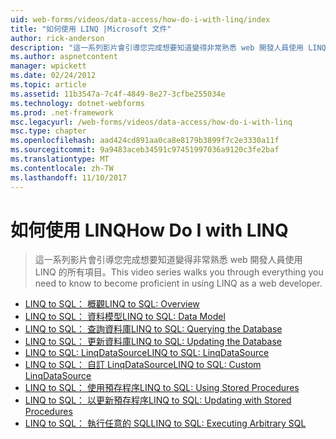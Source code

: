 ```yaml
---
uid: web-forms/videos/data-access/how-do-i-with-linq/index
title: "如何使用 LINQ |Microsoft 文件"
author: rick-anderson
description: "這一系列影片會引導您完成想要知道變得非常熟悉 web 開發人員使用 LINQ 的所有項目。"
ms.author: aspnetcontent
manager: wpickett
ms.date: 02/24/2012
ms.topic: article
ms.assetid: 11b3547a-7c4f-4849-8e27-3cfbe255034e
ms.technology: dotnet-webforms
ms.prod: .net-framework
msc.legacyurl: /web-forms/videos/data-access/how-do-i-with-linq
msc.type: chapter
ms.openlocfilehash: aad424cd891aa0ca8e8179b3899f7c2e3330a11f
ms.sourcegitcommit: 9a9483aceb34591c97451997036a9120c3fe2baf
ms.translationtype: MT
ms.contentlocale: zh-TW
ms.lasthandoff: 11/10/2017
---
```

<a name="how-do-i-with-linq"></a><span data-ttu-id="458a0-103">如何使用 LINQ</span><span class="sxs-lookup"><span data-stu-id="458a0-103">How Do I with LINQ</span></span>
====================
> <span data-ttu-id="458a0-104">這一系列影片會引導您完成想要知道變得非常熟悉 web 開發人員使用 LINQ 的所有項目。</span><span class="sxs-lookup"><span data-stu-id="458a0-104">This video series walks you through everything you need to know to become proficient in using LINQ as a web developer.</span></span>


- [<span data-ttu-id="458a0-105">LINQ to SQL： 概觀</span><span class="sxs-lookup"><span data-stu-id="458a0-105">LINQ to SQL: Overview</span></span>](how-do-i-linq-to-sql-overview.md)
- [<span data-ttu-id="458a0-106">LINQ to SQL： 資料模型</span><span class="sxs-lookup"><span data-stu-id="458a0-106">LINQ to SQL: Data Model</span></span>](how-do-i-linq-to-sql-data-model.md)
- [<span data-ttu-id="458a0-107">LINQ to SQL： 查詢資料庫</span><span class="sxs-lookup"><span data-stu-id="458a0-107">LINQ to SQL: Querying the Database</span></span>](how-do-i-linq-to-sql-querying-the-database.md)
- [<span data-ttu-id="458a0-108">LINQ to SQL： 更新資料庫</span><span class="sxs-lookup"><span data-stu-id="458a0-108">LINQ to SQL: Updating the Database</span></span>](how-do-i-linq-to-sql-updating-the-database.md)
- [<span data-ttu-id="458a0-109">LINQ to SQL: LinqDataSource</span><span class="sxs-lookup"><span data-stu-id="458a0-109">LINQ to SQL: LinqDataSource</span></span>](how-do-i-linq-to-sql-linqdatasource.md)
- [<span data-ttu-id="458a0-110">LINQ to SQL： 自訂 LinqDataSource</span><span class="sxs-lookup"><span data-stu-id="458a0-110">LINQ to SQL: Custom LinqDataSource</span></span>](how-do-i-linq-to-sql-custom-linqdatasource.md)
- [<span data-ttu-id="458a0-111">LINQ to SQL： 使用預存程序</span><span class="sxs-lookup"><span data-stu-id="458a0-111">LINQ to SQL: Using Stored Procedures</span></span>](how-do-i-linq-to-sql-using-stored-procedures.md)
- [<span data-ttu-id="458a0-112">LINQ to SQL： 以更新預存程序</span><span class="sxs-lookup"><span data-stu-id="458a0-112">LINQ to SQL: Updating with Stored Procedures</span></span>](how-do-i-linq-to-sql-updating-with-stored-procedures.md)
- [<span data-ttu-id="458a0-113">LINQ to SQL： 執行任意的 SQL</span><span class="sxs-lookup"><span data-stu-id="458a0-113">LINQ to SQL: Executing Arbitrary SQL</span></span>](how-do-i-linq-to-sql-executing-arbitrary-sql.md)
